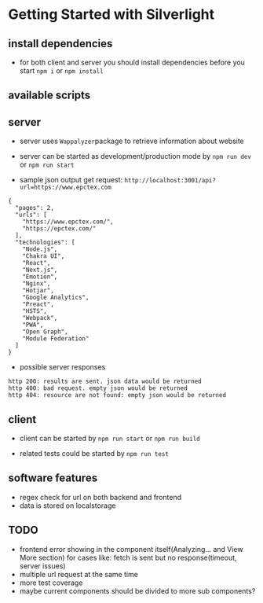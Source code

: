 # Getting Started with Silverlight

## install dependencies

-   for both client and server you should install dependencies before you start
    `npm i` or `npm install`

## available scripts

## server

-   server uses `Wappalyzer`package to retrieve information about website

-   server can be started as development/production mode by
    `npm run dev` or `npm run start`

-   sample json output get request: `http://localhost:3001/api?url=https://www.epctex.com`

```
{
  "pages": 2,
  "urls": [
    "https://www.epctex.com/",
    "https://epctex.com/"
  ],
  "technologies": [
    "Node.js",
    "Chakra UI",
    "React",
    "Next.js",
    "Emotion",
    "Nginx",
    "Hotjar",
    "Google Analytics",
    "Preact",
    "HSTS",
    "Webpack",
    "PWA",
    "Open Graph",
    "Module Federation"
  ]
}
```

-   possible server responses

```
http 200: results are sent. json data would be returned
http 400: bad request. empty json would be returned
http 404: resource are not found: empty json would be returned
```

## client

-   client can be started by
    `npm run start` or `npm run build`

-   related tests could be started by
    `npm run test`

## software features

-   regex check for url on both backend and frontend
-   data is stored on localstorage

## TODO

-   frontend error showing in the component itself(Analyzing... and View More section) for cases like: fetch is sent but no response(timeout, server issues)
-   multiple url request at the same time
-   more test coverage
-   maybe current components should be divided to more sub components?
